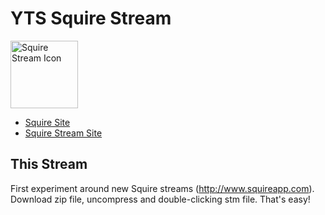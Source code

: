 # YTS Squire Stream

<img src="https://s3.amazonaws.com/Squire_Contents/sites+resources/github+streamers/stream_icon.png" width="108" height="108" alt="Squire Stream Icon"/>

- [Squire Site](http://www.squireapp.com)
- [Squire Stream Site](http://squireapp.com/streams/)

## This Stream
First experiment around new Squire streams (http://www.squireapp.com). Download zip file, uncompress and double-clicking stm file. That's easy!
